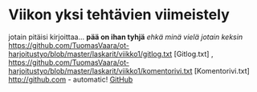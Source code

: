 # Viikon yksi tehtävien viimeistely

jotain pitäisi kirjoittaa...
**pää on ihan tyhjä** 
*ehkä minä vielä jotain keksin*
https://github.com/TuomasVaara/ot-harjoitustyo/blob/master/laskarit/viikko1/gitlog.txt [Gitlog.txt]
,
https://github.com/TuomasVaara/ot-harjoitustyo/blob/master/laskarit/viikko1/komentorivi.txt [Komentorivi.txt]
http://github.com - automatic!
[GitHub](http://github.com)
